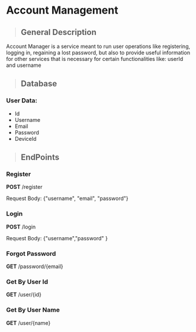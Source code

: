 # Account Management

> ## General Description

Account Manager is a service meant to run user operations like registering, logging in, regaining a lost password, but also to provide useful information for other services that is necessary for certain functionalities like: userId and username

> ## Database

### User Data:

- Id
- Username
- Email
- Password
- DeviceId

> ## EndPoints

### Register

**POST** /register

Request Body: {"username", "email", "password"}

### Login

**POST** /login

Request Body: {"username","password" }

### Forgot Password

**GET** /password/{email}

### Get By User Id

**GET** /user/{id}

### Get By User Name

**GET** /user/{name}
